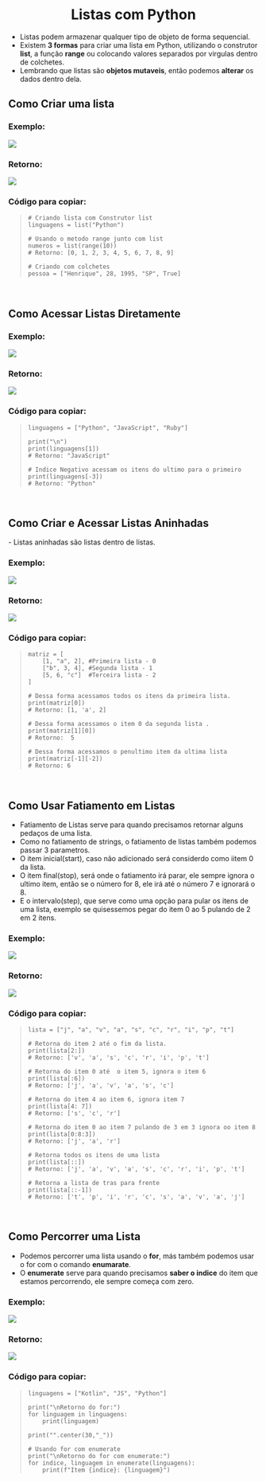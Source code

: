 <h1 align="center">Listas com Python</h1>

  - Listas podem armazenar qualquer tipo de objeto de forma sequencial.
  - Existem **3 formas** para criar uma lista em Python, utilizando o construtor **list**, a função **range** ou colocando valores separados por virgulas dentro de colchetes.
  - Lembrando que listas são **objetos mutaveis**, então podemos **alterar** os dados dentro dela.

<!-- Criando listas -->
<h2>Como Criar uma lista</h2>
  
  <h3>Exemplo:</h3>
  <img src="img/1-criando-listas.png">

  <h3>Retorno:</h3>
  <img src="img/1.1-criando-listas.png">

  <h3>Código para copiar:</h3>
  <blockquote>

    # Criando lista com Construtor list
    linguagens = list("Python")

    # Usando o metodo range junto com list
    numeros = list(range(10))
    # Retorno: [0, 1, 2, 3, 4, 5, 6, 7, 8, 9]

    # Criando com colchetes
    pessoa = ["Henrique", 28, 1995, "SP", True]
  
  </blockquote>
  <br>

<!-- Acessando listas diretamente -->
<h2>Como Acessar Listas Diretamente</h2>

  <h3>Exemplo:</h3>
  <img src="img/2-acessando-listas.png">

  <h3>Retorno:</h3>
  <img src="img/2.2-acessando-listas.png">

  <h3>Código para copiar:</h3>
  <blockquote>
  
    linguagens = ["Python", "JavaScript", "Ruby"]

    print("\n")
    print(linguagens[1])
    # Retorno: "JavaScript"

    # Indice Negativo acessam os itens do ultimo para o primeiro 
    print(linguagens[-3])
    # Retorno: "Python"
  
  </blockquote>
  <br>

<!-- Listas aninhadas -->
<h2>Como Criar e Acessar Listas Aninhadas</h2>
  - Listas aninhadas são listas dentro de listas.

  <h3>Exemplo:</h3>
  <img src="img/3-lista-aninhada.png">

  <h3>Retorno:</h3>
  <img src="img/3.3-lista-aninhada.png">

  <h3>Código para copiar:</h3>
  <blockquote>
  
    matriz = [
        [1, "a", 2], #Primeira lista - 0
        ["b", 3, 4], #Segunda lista - 1
        [5, 6, "c"]  #Terceira lista - 2
    ]

    # Dessa forma acessamos todos os itens da primeira lista.
    print(matriz[0])
    # Retorno: [1, 'a', 2]

    # Dessa forma acessamos o item 0 da segunda lista .
    print(matriz[1][0])
    # Retorno:  5

    # Dessa forma acessamos o penultimo item da ultima lista
    print(matriz[-1][-2])
    # Retorno: 6

  </blockquote>
  <br>

<!-- Fatiamento de Listas -->
<h2>Como Usar Fatiamento em Listas</h2>

  - Fatiamento de Listas serve para quando precisamos retornar alguns pedaços de uma lista.
  - Como no fatiamento de strings, o fatiamento de listas também podemos passar 3 parametros.
  - O item inicial(start), caso não adicionado será considerdo como iitem 0 da lista.
  - O item final(stop), será onde o fatiamento irá parar, ele sempre ignora o ultimo item, então se o número for 8, ele irá até o número 7 e ignorará o 8.
  - E o intervalo(step), que serve como uma opção para pular os itens de uma lista, exemplo se quisessemos pegar do item 0 ao 5 pulando de 2 em 2 itens.

  <h3>Exemplo:</h3>
  <img src="img/4-fatiamento-listas.png">

  <h3>Retorno:</h3>
  <img src="img/4.4-fatiamento-listas.png">

  <h3>Código para copiar:</h3>
  <blockquote>
  
    lista = ["j", "a", "v", "a", "s", "c", "r", "i", "p", "t"]

    # Retorna do item 2 até o fim da lista.
    print(lista[2:])
    # Retorno: ['v', 'a', 's', 'c', 'r', 'i', 'p', 't']

    # Retorna do item 0 até  o item 5, ignora o item 6
    print(lista[:6])
    # Retorno: ['j', 'a', 'v', 'a', 's', 'c']

    # Retorna do item 4 ao item 6, ignora item 7
    print(lista[4: 7])
    # Retorno: ['s', 'c', 'r']

    # Retorna do item 0 ao item 7 pulando de 3 em 3 ignora oo item 8
    print(lista[0:8:3])
    # Retorno: ['j', 'a', 'r']

    # Retorna todos os itens de uma lista
    print(lista[::])
    # Retorno: ['j', 'a', 'v', 'a', 's', 'c', 'r', 'i', 'p', 't']

    # Retorna a lista de tras para frente
    print(lista[::-1])
    # Retorno: ['t', 'p', 'i', 'r', 'c', 's', 'a', 'v', 'a', 'j']

  </blockquote>
  <br>

<!-- Iterar/Percorrer listas -->
<h2>Como Percorrer uma Lista</h2>

  - Podemos percorrer uma lista usando o **for**, más também podemos usar o for com o comando **enumarate**.
  - O **enumerate** serve para quando precisamos **saber o indice** do item que estamos percorrendo, ele sempre começa com zero.

  <h3>Exemplo:</h3>
  <img src="img/5-percorrer-listas.png">

  <h3>Retorno:</h3>
  <img src="img/5.5-percorrer-listas.png">

  <h3>Código para copiar:</h3>
  <blockquote>
  
    linguagens = ["Kotlin", "JS", "Python"]

    print("\nRetorno do for:")
    for linguagem in linguagens:
        print(linguagem)

    print("".center(30,"_"))

    # Usando for com enumerate
    print("\nRetorno do for com enumerate:")
    for indice, linguagem in enumerate(linguagens):
        print(f"Item {indice}: {linguagem}")
  
  </blockquote>
  <br>

<!-- Comprensão de listas -->
